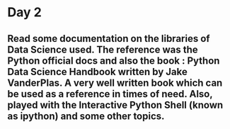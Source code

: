 # Day 2

## Read some documentation on the libraries of Data Science used. The reference was the Python official docs and also the book : Python Data Science Handbook written by Jake VanderPlas. A very well written book which can be used as a reference in times of need. Also, played with the Interactive Python Shell (known as ipython) and some other topics.
